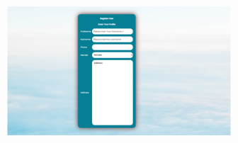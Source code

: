 <div>
  <img src="https://github.com/HoseinRezaeeM/register-menu-html-css/blob/main/regidter.png"></div>
